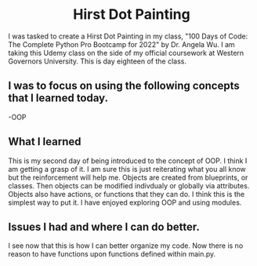 <h1 align="center">Hirst Dot Painting</h1>

I was tasked to create a Hirst Dot Painting in my class, "100 Days of Code: The Complete Python Pro Bootcamp for 2022" by Dr. Angela Wu. I am taking this Udemy class on the side of my official coursework at Western Governors University. This is day eighteen of the class.

<h2>I was to focus on using the following concepts that I learned today.</h2>

-OOP

<h2>What I learned</h2>
This is my second day of being introduced to the concept of OOP. I think I am getting a grasp of it. I am sure this is just reiterating what you all know but the reinforcement will help me. Objects are created from blueprints, or classes. Then objects can be modified indivdualy or globally via attributes. Objects also have actions, or functions that they can do. I think this is the simplest way to put it. I have enjoyed exploring OOP and using modules.

<h2>Issues I had and where I can do better.</h2>
I see now that this is how I can better organize my code. Now there is no reason to have functions upon functions defined within main.py. 
